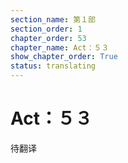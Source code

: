 ```yaml
---
section_name: 第１部
section_order: 1
chapter_order: 53
chapter_name: Act：５３
show_chapter_order: True
status: translating
---
```


# Act：５３
待翻译

